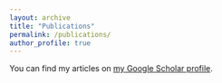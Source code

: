 ```yaml
---
layout: archive
title: "Publications"
permalink: /publications/
author_profile: true
---
```


You can find my articles on [my Google Scholar profile](https://scholar.google.com/citations?user=FaPQRzQAAAAJ&hl=en&oi=sra).
